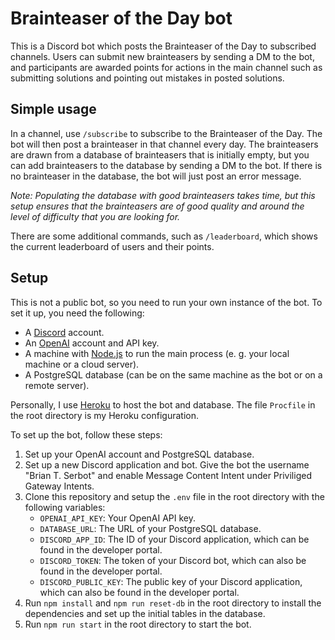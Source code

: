 # Brainteaser of the Day bot

This is a Discord bot which posts the Brainteaser of the Day to subscribed channels. Users can submit new brainteasers by sending a DM to the bot, and participants are awarded points for actions in the main channel such as submitting solutions and pointing out mistakes in posted solutions.

## Simple usage

In a channel, use `/subscribe` to subscribe to the Brainteaser of the Day. The bot will then post a brainteaser in that channel every day. The brainteasers are drawn from a database of brainteasers that is initially empty, but you can add brainteasers to the database by sending a DM to the bot. If there is no brainteaser in the database, the bot will just post an error message.

_Note: Populating the database with good brainteasers takes time, but this setup ensures that the brainteasers are of good quality and around the level of difficulty that you are looking for._

There are some additional commands, such as `/leaderboard`, which shows the current leaderboard of users and their points.

## Setup

This is not a public bot, so you need to run your own instance of the bot. To set it up, you need the following:

- A [Discord](https://discord.com/) account.
- An [OpenAI](https://openai.com/) account and API key.
- A machine with [Node.js](https://nodejs.org/en) to run the main process (e. g. your local machine or a cloud server).
- A PostgreSQL database (can be on the same machine as the bot or on a remote server).

Personally, I use [Heroku](https://www.heroku.com/) to host the bot and database. The file `Procfile` in the root directory is my Heroku configuration.

To set up the bot, follow these steps:

1. Set up your OpenAI account and PostgreSQL database.
2. Set up a new Discord application and bot. Give the bot the username "Brian T. Serbot" and enable Message Content Intent under Priviliged Gateway Intents.
3. Clone this repository and setup the `.env` file in the root directory with the following variables:
   - `OPENAI_API_KEY`: Your OpenAI API key.
   - `DATABASE_URL`: The URL of your PostgreSQL database.
   - `DISCORD_APP_ID`: The ID of your Discord application, which can be found in the developer portal.
   - `DISCORD_TOKEN`: The token of your Discord bot, which can also be found in the developer portal.
   - `DISCORD_PUBLIC_KEY`: The public key of your Discord application, which can also be found in the developer portal.
4. Run `npm install` and `npm run reset-db` in the root directory to install the dependencies and set up the initial tables in the database.
5. Run `npm run start` in the root directory to start the bot.
